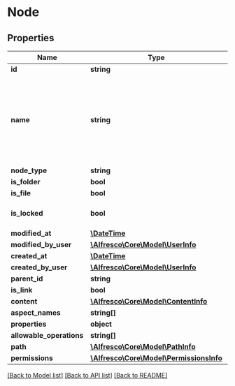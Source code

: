 # Node

## Properties
Name | Type | Description | Notes
------------ | ------------- | ------------- | -------------
**id** | **string** |  | 
**name** | **string** | The name must not contain spaces or the following special characters: * \&quot; &lt; &gt; \\ / ? : and |. The character . must not be used at the end of the name. | 
**node_type** | **string** |  | 
**is_folder** | **bool** |  | 
**is_file** | **bool** |  | 
**is_locked** | **bool** |  | [optional] [default to false]
**modified_at** | [**\DateTime**](\DateTime.md) |  | 
**modified_by_user** | [**\Alfresco\Core\Model\UserInfo**](UserInfo.md) |  | 
**created_at** | [**\DateTime**](\DateTime.md) |  | 
**created_by_user** | [**\Alfresco\Core\Model\UserInfo**](UserInfo.md) |  | 
**parent_id** | **string** |  | [optional] 
**is_link** | **bool** |  | [optional] 
**content** | [**\Alfresco\Core\Model\ContentInfo**](ContentInfo.md) |  | [optional] 
**aspect_names** | **string[]** |  | [optional] 
**properties** | **object** |  | [optional] 
**allowable_operations** | **string[]** |  | [optional] 
**path** | [**\Alfresco\Core\Model\PathInfo**](PathInfo.md) |  | [optional] 
**permissions** | [**\Alfresco\Core\Model\PermissionsInfo**](PermissionsInfo.md) |  | [optional] 

[[Back to Model list]](../README.md#documentation-for-models) [[Back to API list]](../README.md#documentation-for-api-endpoints) [[Back to README]](../README.md)


